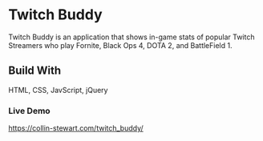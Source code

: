# Twitch Buddy

Twitch Buddy is an application that shows in-game stats of popular Twitch Streamers who play Fornite, Black Ops 4, DOTA 2, and BattleField 1. 

## Build With

HTML, CSS, JavScript, jQuery

### Live Demo

https://collin-stewart.com/twitch_buddy/